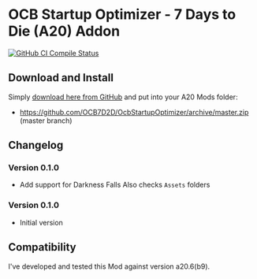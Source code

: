 # OCB Startup Optimizer - 7 Days to Die (A20) Addon

[![GitHub CI Compile Status][4]][3]

## Download and Install

Simply [download here from GitHub][2] and put into your A20 Mods folder:

- https://github.com/OCB7D2D/OcbStartupOptimizer/archive/master.zip (master branch)

## Changelog

### Version 0.1.0

- Add support for Darkness Falls
  Also checks `Assets` folders

### Version 0.1.0

- Initial version

## Compatibility

I've developed and tested this Mod against version a20.6(b9).

[1]: https://github.com/OCB7D2D/OcbStartupOptimizer
[2]: https://github.com/OCB7D2D/OcbStartupOptimizer/releases
[3]: https://github.com/OCB7D2D/OcbStartupOptimizer/actions/workflows/ci.yml
[4]: https://github.com/OCB7D2D/OcbStartupOptimizer/actions/workflows/ci.yml/badge.svg

